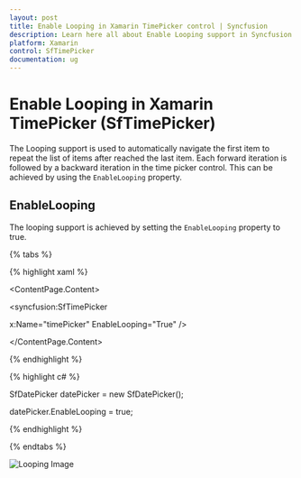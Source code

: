 ```yaml
---
layout: post
title: Enable Looping in Xamarin TimePicker control | Syncfusion
description: Learn here all about Enable Looping support in Syncfusion Xamarin TimePicker (SfTimePicker) control and more.
platform: Xamarin
control: SfTimePicker
documentation: ug
---
```


# Enable Looping in Xamarin TimePicker (SfTimePicker)

The Looping support is used to automatically navigate the first item to repeat the list of items after reached the last item. Each forward iteration is followed by a backward iteration in the time picker control. This can be achieved by using the `EnableLooping` property.

## EnableLooping

The looping support is achieved by setting the `EnableLooping` property to true.

{% tabs %}

{% highlight xaml %}

<ContentPage.Content>

<syncfusion:SfTimePicker

x:Name="timePicker" EnableLooping="True" />

</ContentPage.Content>

</ContentPage>

{% endhighlight %}

{% highlight c# %}

SfDatePicker datePicker = new SfDatePicker();

datePicker.EnableLooping = true;

{% endhighlight %}

{% endtabs %}

![Looping Image](images/Looping.png)
